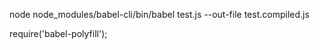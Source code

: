 

node node_modules/babel-cli/bin/babel test.js --out-file test.compiled.js


require('babel-polyfill');